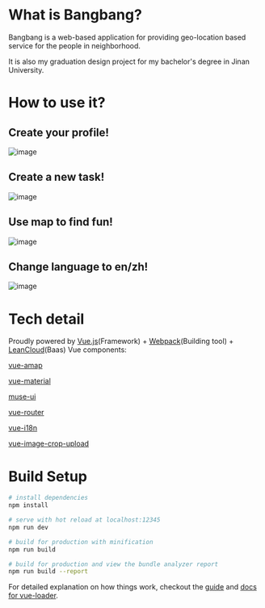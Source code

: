 # What is Bangbang?

Bangbang is a web-based application for providing geo-location based service for the people in neighborhood.

It is also my graduation design project for my bachelor's degree in Jinan University.

# How to use it?

## Create your profile!
![image](https://github.com/LeoEatle/Bangbang/blob/master/gif/register.gif)

## Create a new task!
![image](https://github.com/LeoEatle/Bangbang/blob/master/gif/createtask1.gif)

## Use map to find fun!
![image](https://github.com/LeoEatle/Bangbang/blob/master/gif/map2.gif)

## Change language to en/zh!
![image](https://github.com/LeoEatle/Bangbang/blob/master/gif/international.gif)

# Tech detail
Proudly powered by [Vue.js](https://vuejs.org)(Framework) + [Webpack](https://webpack.js.org/)(Building tool) + [LeanCloud](https://leancloud.cn/)(Baas)
Vue components:

[vue-amap](https://elemefe.github.io/vue-amap/#/docs/map)

[vue-material](vuematerial.github.io/#/)

[muse-ui](http://www.muse-ui.org/#/index)

[vue-router](https://router.vuejs.org/en/)

[vue-i18n](http://kazupon.github.io/vue-i18n/en/)

[vue-image-crop-upload](https://github.com/dai-siki/vue-image-crop-upload)



# Build Setup

``` bash
# install dependencies
npm install

# serve with hot reload at localhost:12345
npm run dev

# build for production with minification
npm run build

# build for production and view the bundle analyzer report
npm run build --report
```

For detailed explanation on how things work, checkout the [guide](http://vuejs-templates.github.io/webpack/) and [docs for vue-loader](http://vuejs.github.io/vue-loader).
